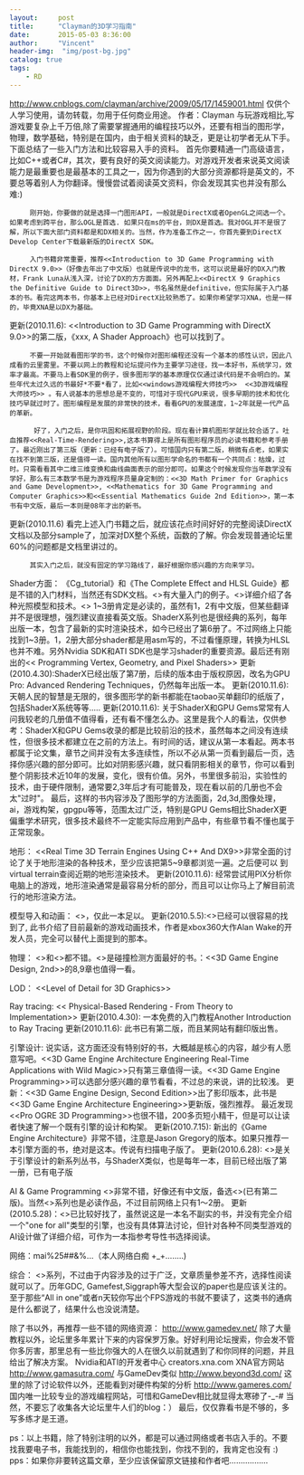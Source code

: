 ```yaml
---
layout:     post
title:      "Clayman的3D学习指南"
date:       2015-05-03 8:36:00
author:     "Vincent"
header-img:  "img/post-bg.jpg"
catalog: true
tags:
    - RD
---
```



http://www.cnblogs.com/clayman/archive/2009/05/17/1459001.html
仅供个人学习使用，请勿转载，勿用于任何商业用途。
作者：Clayman
         与玩游戏相比,写游戏要复杂上千万倍,除了需要掌握通用的编程技巧以外，还要有相当的图形学，物理，数学基础，特别是在国内，由于相关资料的缺乏，更是让初学者无从下手。下面总结了一些入门方法和比较容易入手的资料。
         首先你要精通一门高级语言，比如C++或者C#，其次，要有良好的英文阅读能力。对游戏开发者来说英文阅读能力是最重要也是最基本的工具之一，因为你遇到的大部分资源都将是英文的，不要总等着别人为你翻译。慢慢尝试着阅读英文资料，你会发现其实也并没有那么难:)


<!--more-->


 
         刚开始，你要做的就是选择一门图形API，一般就是DirectX或者OpenGL之间选一个。如果考虑到跨平台，那么OGL是首选. 如果只在ms的平台，则DX是首选。我对OGL并不是很了解，所以下面大部门资料都是和DX相关的。当然，作为准备工作之一，你首先要到DirectX Develop Center下载最新版的DirectX SDK。
 
         入门书籍非常重要，推荐<<Introduction to 3D Game Programming with DirectX 9.0>>（好像去年出了中文版）也就是传说中的龙书，这可以说是最好的DX入门教材，Frank Luna从浅入深，讨论了DX的方方面面。另外再配上<<DirectX 9 Graphics  the Definitive Guide to Direct3D>>，书名虽然是definitive，但实际属于入门基本的书。看完这两本书，你基本上已经对DirectX比较熟悉了。如果你希望学习XNA，也是一样的，毕竟XNA是以DX为基础。
更新(2010.11.6): <<Introduction to 3D Game Programming with DirectX 9.0>>的第二版，《xxx, A Shader Approach》也可以找到了。
 
         不要一开始就看图形学的书，这个时候你对图形编程还没有一个基本的感性认识，因此八成看的云里雾里。不要以网上的教程和论坛提问作为主要学习途径，找一本好书，系统学习，效率才最高。不要马上看SDK里的例子，很多图形学的基本原理仅仅通过读代码是不会明白的。某些年代太过久远的书最好*不要*看了，比如<<windows游戏编程大师技巧>>  <<3D游戏编程大师技巧>> 。有人说基本的思想总是不变的，可惜对于现代GPU来说，很多早期的技术和优化技巧早就过时了。图形编程是发展的非常快的技术，看看GPU的发展速度，1~2年就是一代产品的革新。
 
          好了，入门之后，是你巩固和拓展视野的阶段。现在看计算机图形学就比较合适了。吐血推荐<<Real-Time-Rendering>>,这本书算得上是所有图形程序员的必读书籍和参考手册了。最近刚出了第三版（更新：已经有电子版了）。可惜国内只有第二版，稍微有点老，如果实在找不到第三版，还是值得一读。国内其他所有以图形学命名的书都有一个共同点：枯燥，过时。只需看看其中二维三维变换和曲线曲面表示的部分即可。如果这个时候发现你当年数学没有学好，那么有三本数学书是为游戏程序员量身定制的：<<3D Math Primer for Graphics and Game Development>>, <<Mathematics for 3D Game Programming and Computer Graphics>>和<<Essential Mathematics Guide 2nd Edition>>，第一本书有中文版，最后一本则是08年才出的新书。
 
更新(2010.11.6)  看完上述入门书籍之后，就应该花点时间好好的完整阅读DirectX文档以及部分sample了，加深对DX整个系统，函数的了解。你会发现普通论坛里60%的问题都是文档里讲过的。
 
         其实入门之后，就没有固定的学习路线了，最好根据你感兴趣的方向来学习。
 
Shader方面：
《Cg_tutorial》和《The Complete Effect and HLSL Guide》都是不错的入门材料，当然还有SDK文档。<<Shaders for Game Programmers and Artists>>有大量入门的例子。<<Advanced Lighting And Materials With Shaders>>详细介绍了各种光照模型和技术。<<GPU Gems>> 1~3册肯定是必读的，虽然有1，2有中文版，但某些翻译并不是很理想，强烈建议直接看英文版。ShaderX系列也是很经典的系列，每年出版一本，包含了最新的实时渲染技术，如今已经出了第6册了。不过网络上只能找到1~3册。1，2册大部分shader都是用asm写的，不过看懂原理，转换为HLSL也并不难。另外Nvidia SDK和ATI SDK也是学习shader的重要资源。最后还有刚出的<< Programming Vertex, Geometry, and Pixel Shaders>>
更新(2010.4.30):ShaderX已经出版了第7册，后续的版本由于版权原因，改名为GPU Pro: Advanced Rendering Techniques，仍然每年出版一本。
更新(2010.11.6): 天朝人民的智慧是无限的，很多图形学的新书都能在taobao买单翻印的纸版了，包括ShaderX系统等等.....
更新(2010.11.6): 关于ShaderX和GPU Gems常常有人问我较老的几册值不值得看，还有看不懂怎么办。这里是我个人的看法，仅供参考：ShaderX和GPU Gems收录的都是比较前沿的技术，虽然每本之间没有连续性，但很多技术都建立在之前的方法上。有时间的话，建议从第一本看起。两本书都属于论文集，章节之间并没有太多连续性，所以不必从第一页看到最后一页，选择你感兴趣的部分即可。比如对阴影感兴趣，就只看阴影相关的章节，你可以看到整个阴影技术近10年的发展，变化，很有价值。另外，书里很多前沿，实验性的技术，由于硬件限制，通常要2,3年后才有可能普及，现在看以前的几册也不会太"过时"。 最后，这样的书内容涉及了图形学的方法面面，2d,3d,图像处理，ai，游戏构架，gpgpu等等，范围太过广泛，特别是GPU Gems相比ShaderX更偏重学术研究，很多技术最终不一定能实际应用到产品中，有些章节看不懂也属于正常现象。
 
地形：
<<Real Time 3D Terrain Engines Using C++ And DX9>>非常全面的讨论了关于地形渲染的各种技术，至少应该把第5~9章都浏览一遍。之后便可以 到virtual terrain查阅近期的地形渲染技术。
更新(2010.11.6): 经常尝试用PIX分析你电脑上的游戏，地形渲染通常是最容易分析的部分，而且可以让你马上了解目前流行的地形渲染方法。
 
模型导入和动画：
<<Advanced Animation with DirectX>>，仅此一本足以。
更新(2010.5.5):<<Character Animation With Direct3D>>已经可以很容易的找到了, 此书介绍了目前最新的游戏动画技术，作者是xbox360大作Alan Wake的开发人员，完全可以替代上面提到的那本。
 
物理：
<<Game Physics>>和<<Game Physics Engine Development>>都不错。<<Real-time Collision Detection>>是碰撞检测方面最好的书。：<<3D Game Engine Design, 2nd>>的8,9章也值得一看。
 
LOD：
<<Level of Detail for 3D Graphics>>
 
Ray tracing:
<< Physical-Based Rendering - From Theory to Implementation>> 
更新(2010.4.30): 一本免费的入门教程Another Introduction to Ray Tracing
更新(2010.11.6): 此书已有第二版，而且某网站有翻印版出售。
 
引擎设计:
说实话，这方面还没有特别好的书，大概越是核心的内容，越少有人愿意写吧。<<3D Game Engine Architecture Engineering Real-Time Applications with Wild Magic>>只有第三章值得一读。<<3D Game Engine Programming>>可以选部分感兴趣的章节看看，不过总的来说，讲的比较浅。
更新：<<3D Game Engine Design, Second Edition>>出了影印版本，此书是<<3D Game Engine Architecture Engineering>>更新版，强烈推荐。
最近发现<<Pro OGRE 3D Programming>>也很不错，200多页短小精干，但是可以让读者快速了解一个既有引擎的设计和构架。
更新(2010.7.15): 新出的《Game Engine Architecture》非常不错，注意是Jason Gregory的版本。如果只推荐一本引擎方面的书，绝对是这本。传说有扫描电子版了。
更新(2010.6.28): <<Game Engine Gems>>是关于引擎设计的新系列丛书，与ShaderX类似，也是每年一本，目前已经出版了第一册，已有电子版
 
AI & Game Programming
<<Programming Game AI by Example>>非常不错，好像还有中文版，备选<<Artificial Intelligence for Games>>(已有第二版)。当然<<AI Programming Wisdom>>系列也是必读作品，不过目前网络上只有1～2册。
更新(2010.5.28)：<<AI Game Engine Programming>>已比较好找了，虽然说这是一本名不副实的书，并没有完全介绍一个"one for all"类型的引擎，也没有具体算法讨论，但针对各种不同类型游戏的AI设计做了详细介绍，可作为一本指参考导性书选择阅读。

网络：mai%25##&%...（本人网络白痴 +_+........)
 
综合：
<<Game Programming Gems>>系列，不过由于内容涉及的过于广泛，文章质量参差不齐，选择性阅读就可以了。历年GDC, Gamefest,Siggraph等大型会议的paper也是应该关注的。至于那些“All in one”或者n天较你写出个FPS游戏的书就不要读了，这类书的通病是什么都说了，结果什么也没说清楚。
 
除了书以外，再推荐一些不错的网络资源：
http://www.gamedev.net/ 除了大量教程以外，论坛里多年累计下来的内容保罗万象。好好利用论坛搜索，你会发不管你多厉害，那里总有一些比你强大的人在很久以前就遇到了和你同样的问题，并且给出了解决方案。
Nvidia和ATI的开发者中心
creators.xna.com  XNA官方网站
http://www.gamasutra.com/ 与GameDev类似
http://www.beyond3d.com/ 这里的除了讨论软件以外，还能看到对硬件构架的分析
http://www.gameres.com/ 国内唯一比较专业的游戏编程网站，可惜和GameDev相比就显得太寒碜了-_-#
         当然，不要忘了收集各大论坛里牛人们的blog：）
         最后，仅仅靠看书是不够的，多写多练才是王道。
 
 
ps：以上书籍，除了特别注明的以外，都是可以通过网络或者书店入手的。不要找我要电子书，我能找到的，相信你也能找到，你找不到的，我肯定也没有 :)
pps：如果你非要转这篇文章，至少应该保留原文链接和作者吧................. 



